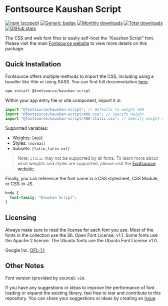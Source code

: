 # Fontsource Kaushan Script

[![npm (scoped)](https://img.shields.io/npm/v/@fontsource/kaushan-script?color=brightgreen)](https://www.npmjs.com/package/@fontsource/kaushan-script) [![Generic badge](https://img.shields.io/badge/fontsource-passing-brightgreen)](https://github.com/fontsource/fontsource) [![Monthly downloads](https://badgen.net/npm/dm/@fontsource/kaushan-script)](https://github.com/fontsource/fontsource) [![Total downloads](https://badgen.net/npm/dt/@fontsource/kaushan-script)](https://github.com/fontsource/fontsource) [![GitHub stars](https://img.shields.io/github/stars/fontsource/fontsource.svg?style=social&label=Star)](https://github.com/fontsource/fontsource/stargazers)

The CSS and web font files to easily self-host the “Kaushan Script” font. Please visit the main [Fontsource website](https://fontsource.org/fonts/kaushan-script) to view more details on this package.

## Quick Installation

Fontsource offers multiple methods to import the CSS, including using a bundler like Vite or using SASS. You can find full documentation [here](https://fontsource.org/docs/getting-started/introduction).

```javascript
npm install @fontsource/kaushan-script
```

Within your app entry file or site component, import it in.

```javascript
import "@fontsource/kaushan-script"; // Defaults to weight 400
import "@fontsource/kaushan-script/400.css"; // Specify weight
import "@fontsource/kaushan-script/400-italic.css"; // Specify weight and style
```

Supported variables:
- Weights: `[400]`
- Styles: `[normal]`
- Subsets: `[latin,latin-ext]`

> Note: `italic` may not be supported by all fonts. To learn more about what weights and styles are supported, please visit the [Fontsource website](https://fontsource.org/fonts/kaushan-script).

Finally, you can reference the font name in a CSS stylesheet, CSS Module, or CSS-in-JS.

```css
body {
  font-family: "Kaushan Script";
}
```

## Licensing
Always make sure to read the license for each font you use. Most of the fonts in the collection use the SIL Open Font License, v1.1. Some fonts use the Apache 2 license. The Ubuntu fonts use the Ubuntu Font License v1.0.

Google Inc.
[OFL-1.1](http://scripts.sil.org/OFL)

## Other Notes
Font version (provided by source): `v19`.

If you have any suggestions or ideas to improve the performance of font loading or expand the existing library, feel free to star and contribute to this repository. You can share your suggestions or ideas by creating an [issue](https://github.com/fontsource/fontsource/issues).